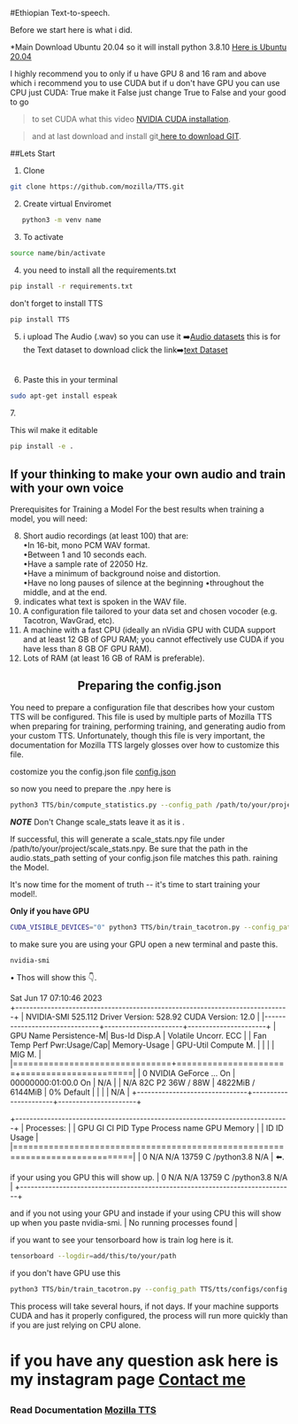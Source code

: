 #Ethiopian Text-to-speech.

 Before we start here is what i did.

  *Main Download Ubuntu 20.04 so it will install python 3.8.10
 <a href="https://www.microsoft.com/store/productId/9MTTCL66CPXJ">Here is Ubuntu 20.04</a> 

 I highly recommend you to only if u have GPU 8 and 16 ram and above which i recommend you to use CUDA  but if u don't have GPU you can use CPU just  CUDA:  True make it False just change True to False and your good to go
  > to set CUDA what this video <a href="https://youtu.be/1HzYU2_t3yc">NVIDIA CUDA installation</a>.

 > and at last download and install git<a href="https://github.com/git-for-windows/git/releases/download/v2.41.0.windows.1/Git-2.41.0-64-bit.exe"> here to download GIT</a>.

 ##Lets Start
 1. Clone   
 ```bash
git clone https://github.com/mozilla/TTS.git
```

 2. Create virtual Enviromet 
```bash   
   python3 -m venv name 
```
   

 3. To activate
 ```bash  
source name/bin/activate 
```
 4. you need to install all the requirements.txt  
```bash
pip install -r requirements.txt
```
don't forget to install TTS 
```bash 
pip install TTS
```

 5. i upload The Audio (.wav) so you can use it ➡️<a href="https://github.com/dawit3228/Ethiopa-text-to-speech/tree/master/TTS/tts/datasets/wavs/wavs">Audio datasets</a> this is for the Text dataset to download click the link➡️<a href="https://github.com/dawit3228/Ethiopa-text-to-speech/blob/master/TTS/tts/datasets/Amharic.txt">text Dataset</a><br><br>
 6. <p>Paste this in your terminal </p> 
```bash
sudo apt-get install espeak
```
 7.<p>This wil make it editable </p> 
```bash
pip install -e .
```
<h2> If your thinking to make your own audio and train with your own voice </h2>
Prerequisites for Training a Model
For the best results when training a model, you will need:

8. Short audio recordings (at least 100) that are:<br>
        &#x2022;In 16-bit, mono PCM WAV format.<br>
        &#x2022;Between 1 and 10 seconds each.<br>
        &#x2022;Have a sample rate of 22050 Hz.<br>
        &#x2022;Have a minimum of background noise and distortion.<br>
        &#x2022;Have no long pauses of silence at the beginning 
        &#x2022;throughout the middle, and at the end.<br>
9. indicates what text is spoken in the WAV file.
10. A configuration file tailored to your data set and chosen vocoder (e.g. Tacotron, WavGrad, etc).
11. A machine with a fast CPU (ideally an nVidia GPU with CUDA support and at least 12 GB of GPU RAM; you cannot effectively use CUDA if you have less than 8 GB OF GPU RAM).
12. Lots of RAM (at least 16 GB of RAM is preferable).

<center><h2>Preparing the config.json</h2></center>
<p>You need to prepare a configuration file that describes how your custom TTS will be configured. This file is used by multiple parts of Mozilla TTS when preparing for training, performing training, and generating audio from your custom TTS. Unfortunately, though this file is very important, the documentation for Mozilla TTS largely glosses over how to customize this file.

costomize you the config.json file  <a href="https://github.com/dawit3228/Ethiopa-text-to-speech/blob/master/TTS/tts/configs/config.json"> config.json</a> </p>
so now you need to prepare the  .npy here is  
```bash
python3 TTS/bin/compute_statistics.py --config_path /path/to/your/project/config.json --out_path /path/to/your/project/scale_stats.npy
```

<b>*NOTE*</b> Don't Change  scale_stats leave it as it is .


If successful, this will generate a scale_stats.npy file under /path/to/your/project/scale_stats.npy. Be sure that the path in the audio.stats_path setting of your config.json file matches this path.
raining the Model.

It's now time for the moment of truth -- it's time to start training your model!.

<b>Only if you have GPU </b>
 
 ```bash
CUDA_VISIBLE_DEVICES="0" python3 TTS/bin/train_tacotron.py --config_path TTS/tts/configs/config.json
```

to make sure you are using your GPU open a new terminal and paste this.
```bash
nvidia-smi
```
 &#x2022; Thos will show this 👇.

 Sat Jun 17 07:10:46 2023       
+-----------------------------------------------------------------------------+
| NVIDIA-SMI 525.112      Driver Version: 528.92       CUDA Version: 12.0     |
|-------------------------------+----------------------+----------------------+
| GPU  Name        Persistence-M| Bus-Id        Disp.A | Volatile Uncorr. ECC |
| Fan  Temp  Perf  Pwr:Usage/Cap|         Memory-Usage | GPU-Util  Compute M. |
|                               |                      |               MIG M. |
|===============================+======================+======================|
|   0  NVIDIA GeForce ...  On   | 00000000:01:00.0  On |                  N/A |
| N/A   82C    P2    36W /  88W |   4822MiB /  6144MiB |      0%      Default |
|                               |                      |                  N/A |
+-------------------------------+----------------------+----------------------+
                                                                               
+-----------------------------------------------------------------------------+
| Processes:                                                                  |
|  GPU   GI   CI        PID   Type   Process name                  GPU Memory |
|        ID   ID                                                   Usage      |
|=============================================================================|
|    0   N/A  N/A     13759      C   /python3.8                      N/A      |  ⬅️.

if your using you GPU this will show up.
|    0   N/A  N/A     13759      C   /python3.8                      N/A      |
+-----------------------------------------------------------------------------+


and if you not using your GPU and instade if your using CPU this will show up when you paste nvidia-smi.
|  No running processes found                                                 |

if you want to see your tensorboard how is train log here is it.
```bash
tensorboard --logdir=add/this/to/your/path
```
if you don't have GPU use this
```bash
python3 TTS/bin/train_tacotron.py --config_path TTS/tts/configs/config.json
```


<p>This process will take several hours, if not days. If your machine supports CUDA and has it properly configured, the process will run more quickly than if you are just relying on CPU alone.</p>
<h1>

<b>if you have any question ask here is my instagram page</b> <a href="https://www.instagram.com/davemoment_2nd/"><b>Contact me</b></a>
</h1>
<h3>Read Documentation <a href="https://github.com/mozilla/TTS">Mozilla TTS <h3>
